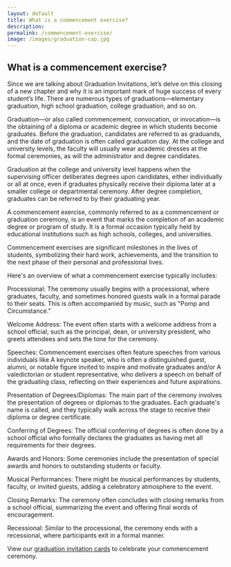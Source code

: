 ```yaml
---
layout: default
title: What is a commencement exercise?
description:
permalink: /commencement-exercise/
image: /images/graduation-cap.jpg
---
```


<div class="main">
<div class="container">
<div class="row">
<div class="col-md-12">

<h2>What is a commencement exercise?</h2>
<p>Since we are talking about Graduation Invitations, let’s delve on this closing of a new chapter and why it is an important mark of huge success of every student’s life. There are numerous types of graduations—elementary graduation, high school graduation, college graduation, and so on.</p>

<p>Graduation—or also called commencement, convocation, or invocation—is the obtaining of a diploma or academic degree in which students become graduates. Before the graduation, candidates are referred to as graduands, and the date of graduation is often called graduation day. At the college and university levels, the faculty will usually wear academic dresses at the formal ceremonies, as will the administrator and degree candidates.</p>

<p>Graduation at the college and university level happens when the supervising officer deliberates degrees upon candidates, either individually or all at once, even if graduates physically receive their diploma later at a smaller college or departmental ceremony. After degree completion, graduates can be referred to by their graduating year.</p>

<p>A commencement exercise, commonly referred to as a commencement or graduation ceremony, is an event that marks the completion of an academic degree or program of study. It is a formal occasion typically held by educational institutions such as high schools, colleges, and universities.</p>

<p>Commencement exercises are significant milestones in the lives of students, symbolizing their hard work, achievements, and the transition to the next phase of their personal and professional lives.</p>

<p>Here's an overview of what a commencement exercise typically includes:</p>

<p>Processional: The ceremony usually begins with a processional, where graduates, faculty, and sometimes honored guests walk in a formal parade to their seats. This is often accompanied by music, such as "Pomp and Circumstance."</p>

<p>Welcome Address: The event often starts with a welcome address from a school official, such as the principal, dean, or university president, who greets attendees and sets the tone for the ceremony.</p>

<p>Speeches: Commencement exercises often feature speeches from various individuals like A keynote speaker, who is often a distinguished guest, alumni, or notable figure invited to inspire and motivate graduates and/or A valedictorian or student representative, who delivers a speech on behalf of the graduating class, reflecting on their experiences and future aspirations.</p>

<p>Presentation of Degrees/Diplomas: The main part of the ceremony involves the presentation of degrees or diplomas to the graduates. Each graduate's name is called, and they typically walk across the stage to receive their diploma or degree certificate.</p>

<p>Conferring of Degrees: The official conferring of degrees is often done by a school official who formally declares the graduates as having met all requirements for their degrees.</p>

<p>Awards and Honors: Some ceremonies include the presentation of special awards and honors to outstanding students or faculty.</p>

<p>Musical Performances: There might be musical performances by students, faculty, or invited guests, adding a celebratory atmosphere to the event.</p>

<p>Closing Remarks: The ceremony often concludes with closing remarks from a school official, summarizing the event and offering final words of encouragement.</p>

<p>Recessional: Similar to the processional, the ceremony ends with a recessional, where participants exit in a formal manner.</p>

<p>View our <a href="{{site.url}}">graduation invitation cards</a> to celebrate your commencement ceremony.</p>

</div>
</div>
</div>
</div>
